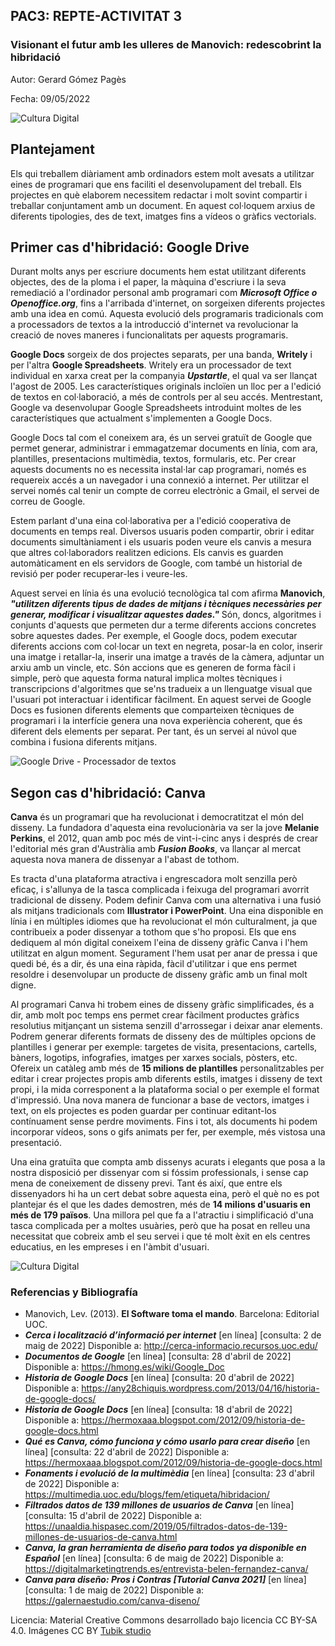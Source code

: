 ## PAC3: REPTE-ACTIVITAT 3

### Visionant el futur amb les ulleres de Manovich: redescobrint la hibridació


Autor: Gerard Gómez Pagès


Fecha: 09/05/2022

![Cultura Digital](https://i0.wp.com/marketbusinessnews.com/wp-content/uploads/2017/07/Word-Processor-has-been-around-a-long-time.jpg) 


## Plantejament


Els qui treballem diàriament amb ordinadors estem molt avesats a utilitzar eines de programari que ens faciliti el desenvolupament del treball. Els projectes en què elaborem necessitem redactar i molt sovint compartir i treballar conjuntament amb un document. En aquest col·loquem arxius de diferents tipologies, des de text, imatges fins a vídeos o gràfics vectorials.


## Primer cas d'hibridació: Google Drive

Durant molts anys per escriure documents hem estat utilitzant diferents objectes, des de la ploma i el paper, la màquina d'escriure i la seva remediació a l'ordinador personal amb programari com ***Microsoft Office o Openoffice.org***, fins a l'arribada d'internet, on sorgeixen diferents projectes amb una idea en comú. Aquesta evolució dels programaris tradicionals com a processadors de textos a la introducció d'internet va revolucionar la creació de noves maneres i funcionalitats per aquests programaris.



**Google Docs** sorgeix de dos projectes separats, per una banda, **Writely** i per l'altra **Google Spreadsheets**. Writely era un processador de text individual en xarxa creat per la companyia ***Upstartle***, el qual va ser llançat l'agost de 2005. Les característiques originals incloïen un lloc per a l'edició de textos en col·laboració, a més de controls per al seu accés.
Mentrestant, Google va desenvolupar Google Spreadsheets introduint moltes de les característiques que actualment s'implementen a Google Docs.

Google Docs tal com el coneixem ara, és un servei gratuït de Google que permet generar, administrar i emmagatzemar documents en línia, com ara, plantilles, presentacions multimèdia, textos, formularis, etc. Per crear aquests documents no es necessita instal·lar cap programari, només es requereix accés a un navegador i una connexió a internet. Per utilitzar el servei només cal tenir un compte de correu electrònic a Gmail, el servei de correu de Google.

Estem parlant d'una eina col·laborativa per a l'edició cooperativa de documents en temps real. Diversos usuaris poden compartir, obrir i editar documents simultàniament i els usuaris poden veure els canvis a mesura que altres col·laboradors realitzen edicions. Els canvis es guarden automàticament en els servidors de Google, com també un historial de revisió per poder recuperar-les i veure-les.

Aquest servei en línia és una evolució tecnològica tal com afirma **Manovich**, ***"utilitzen diferents tipus de dades de mitjans i tècniques necessàries per generar, modificar i visualitzar aquestes dades."*** Són, doncs, algoritmes i conjunts d'aquests que permeten dur a terme diferents accions concretes sobre aquestes dades. Per exemple, el Google docs, podem executar diferents accions com col·locar un text en negreta, posar-la en color, inserir una imatge i retallar-la, inserir una imatge a través de la càmera, adjuntar un arxiu amb un vincle, etc. Són accions que es generen de forma fàcil i simple, però que aquesta forma natural implica moltes tècniques i transcripcions d'algoritmes que se'ns tradueix a un llenguatge visual que l'usuari pot interactuar i identificar fàcilment. En aquest servei de Google Docs es fusionen diferents elements que comparteixen tècniques de programari i la interfície genera una nova experiència coherent, que és diferent dels elements per separat. Per tant, és un servei al núvol que combina i fusiona diferents mitjans.

![Google Drive - Processador de textos](https://www.desktopclass.com/wp-content/uploads/2011/07/word_processing_icon_collection-70498-2.jpeg)

## Segon cas d'hibridació: Canva

**Canva** és un programari que ha revolucionat i democratitzat el món del disseny. La fundadora d'aquesta eina revolucionària va ser la jove **Melanie Perkins**, el 2012, quan amb poc més de vint-i-cinc anys i després de crear l'editorial més gran d'Austràlia amb ***Fusion Books***, va llançar al mercat aquesta nova manera de dissenyar a l'abast de tothom.

Es tracta d'una plataforma atractiva i engrescadora molt senzilla però eficaç, i s'allunya de la tasca complicada i feixuga del programari avorrit tradicional de disseny. Podem definir Canva com una alternativa i una fusió als mitjans tradicionals com **Illustrator i PowerPoint**. Una eina disponible en línia i en múltiples idiomes que ha revolucionat el món culturalment, ja que contribueix a poder dissenyar a tothom que s'ho proposi. Els que ens dediquem al món digital coneixem l'eina de disseny gràfic Canva i l'hem utilitzat en algun moment. Segurament l'hem usat per anar de pressa i que quedi bé, és a dir, és una eina ràpida, fàcil d'utilitzar i que ens permet resoldre i desenvolupar un producte de disseny gràfic amb un final molt digne.

Al programari Canva hi trobem eines de disseny gràfic simplificades, és a dir, amb molt poc temps ens permet crear fàcilment productes gràfics resolutius mitjançant un sistema senzill d'arrossegar i deixar anar elements. Podrem generar diferents formats de disseny des de múltiples opcions de plantilles i generar per exemple: targetes de visita, presentacions, cartells, bàners, logotips, infografies, imatges per xarxes socials, pòsters, etc. Ofereix un catàleg amb més de **15 milions de plantilles** personalitzables per editar i crear projectes propis amb diferents estils, imatges i disseny de text propi, i la mida corresponent a la plataforma social o per exemple el format d'impressió. Una nova manera de funcionar a base de vectors, imatges i text, on els projectes es poden guardar per continuar editant-los contínuament sense perdre moviments. Fins i tot, als documents hi podem incorporar vídeos, sons o gifs animats per fer, per exemple, més vistosa una presentació.

Una eina gratuïta que compta amb dissenys acurats i elegants que posa a la nostra disposició per dissenyar com si fóssim professionals, i sense cap mena de coneixement de disseny previ. Tant és així, que entre els dissenyadors hi ha un cert debat sobre aquesta eina, però el què no es pot plantejar és el que les dades demostren, més de **14 milions d'usuaris en més de 179 països**. Una millora pel que fa a l'atractiu i simplificació d'una tasca complicada per a moltes usuàries, però que ha posat en relleu una necessitat que cobreix amb el seu servei i que té molt èxit en els centres educatius, en les empreses i en l'àmbit d'usuari.

![Cultura Digital](https://static.canva.com/anon_home/benefits-start-en-630x398.png)

### Referencias y Bibliografía

* Manovich, Lev. (2013). **El Software toma el mando**. Barcelona: Editorial UOC. 
* ***Cerca i localització d’informació per internet*** [en línea] [consulta: 2 de maig de 2022] Disponible a: http://cerca-informacio.recursos.uoc.edu/
* ***Documentos de Google*** [en línea] [consulta: 28 d'abril de 2022] Disponible a: https://hmong.es/wiki/Google_Doc
* ***Historia de Google Docs*** [en línea] [consulta: 20 d'abril de 2022] Disponible a: https://any28chiquis.wordpress.com/2013/04/16/historia-de-google-docs/
* ***Historia de Google Docs*** [en línea] [consulta: 18 d'abril de 2022] Disponible a: https://hermoxaaa.blogspot.com/2012/09/historia-de-google-docs.html
* ***Qué es Canva, cómo funciona y cómo usarlo para crear diseño*** [en línea] [consulta: 22 d'abril de 2022] Disponible a: https://hermoxaaa.blogspot.com/2012/09/historia-de-google-docs.html
* ***Fonaments i evolució de la multimèdia*** [en línea] [consulta: 23 d'abril de 2022] Disponible a: https://multimedia.uoc.edu/blogs/fem/etiqueta/hibridacion/
* ***Filtrados datos de 139 millones de usuarios de Canva*** [en línea] [consulta: 15 d'abril de 2022] Disponible a: https://unaaldia.hispasec.com/2019/05/filtrados-datos-de-139-millones-de-usuarios-de-canva.html
* ***Canva, la gran herramienta de diseño para todos ya disponible en Español*** [en línea] [consulta: 6 de maig de 2022] Disponible a: https://digitalmarketingtrends.es/entrevista-belen-fernandez-canva/
* ***Canva para diseño: Pros i Contras [Tutorial Canva 2021]*** [en línea] [consulta: 1 de maig de 2022] Disponible a: https://galernaestudio.com/canva-diseno/


Licencia: Material Creative Commons desarrollado bajo licencia CC BY-SA 4.0. Imágenes CC BY [Tubik studio](https://blog.tubikstudio.com/how-to-create-original-flat-illustrations-designers-tips/) 

